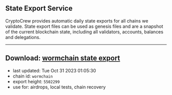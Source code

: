## State Export Service
CryptoCrew provides automatic daily state exports for all chains we validate. State export files can be used as genesis files and are a snapshot of the current blockchain state, including all validators, accounts, balances and delegations.

---
**Download: [wormchain state export](https://dl.ccvalidators.com/SERVICE/wormchain/wormchain_export_5502299.json)**
---

- last updated: Tue Oct 31 2023 01:05:30
- chain id: `wormchain`
- export height: `5502299`
- use for: airdrops, local tests, chain recovery
